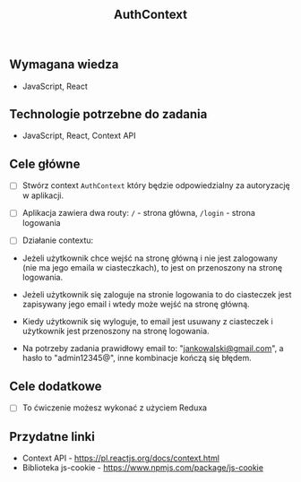 <h2 align="center">AuthContext</h2>

<br>

## Wymagana wiedza

- JavaScript, React

## Technologie potrzebne do zadania

- JavaScript, React, Context API

## Cele główne

- [ ] Stwórz context `AuthContext` który będzie odpowiedzialny za autoryzację w aplikacji.

- [ ] Aplikacja zawiera dwa routy: `/` - strona główna, `/login` - strona logowania

- [ ] Działanie contextu:

* Jeżeli użytkownik chce wejść na stronę główną i nie jest zalogowany (nie ma jego emaila w ciasteczkach), to jest on przenoszony na stronę logowania.
* Jeżeli użytkownik się zaloguje na stronie logowania to do ciasteczek jest zapisywany jego email i wtedy może wejść na stronę główną.
* Kiedy użytkownik się wyloguje, to email jest usuwany z ciasteczek i użytkownik jest przenoszony na stronę logowania.

* Na potrzeby zadania prawidłowy email to: "jankowalski@gmail.com", a hasło to "admin12345@", inne kombinacje kończą się błędem.

## Cele dodatkowe

- [ ] To ćwiczenie możesz wykonać z użyciem Reduxa

## Przydatne linki

- Context API - https://pl.reactjs.org/docs/context.html
- Biblioteka js-cookie - https://www.npmjs.com/package/js-cookie
